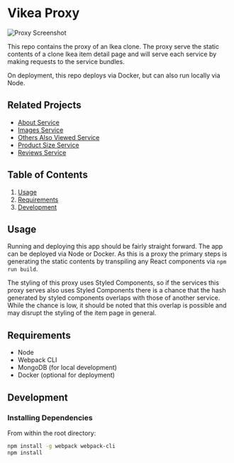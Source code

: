 # Vikea Proxy

![Proxy Screenshot](https://vbao-readme-screenshots.s3.us-west-1.amazonaws.com/fec_proxy_screenshot.png)

This repo contains the proxy of an Ikea clone. The proxy serve the static contents of a clone Ikea item detail page and will serve each service by making requests to the service bundles.

On deployment, this repo deploys via Docker, but can also run locally via Node.

## Related Projects

- [About Service](https://github.com/IKEA-Vikings/kim-service-1)
- [Images Service](https://github.com/IKEA-Vikings/phucci-service-1)
- [Others Also Viewed Service](https://github.com/IKEA-Vikings/vbao-others-also-viewed)
- [Product Size Service](https://github.com/IKEA-Vikings/vbao-product-size)
- [Reviews Service](https://github.com/IKEA-Vikings/josh-service-reviews)

## Table of Contents

1. [Usage](#Usage)
1. [Requirements](#requirements)
1. [Development](#development)

## Usage

Running and deploying this app should be fairly straight forward. The app can be deployed via Node or Docker. As this is a proxy the primary steps is generating the static contents by transpiling any React components via `npm run build`.

The styling of this proxy uses Styled Components, so if the services this proxy serves also uses Styled Components there is a chance that the hash generated by styled components overlaps with those of another service. While the chance is low, it should be noted that this overlap is possible and may disrupt the styling of the item page in general.

## Requirements

- Node
- Webpack CLI
- MongoDB (for local development)
- Docker (optional for deployment)

## Development

### Installing Dependencies

From within the root directory:

```sh
npm install -g webpack webpack-cli
npm install
```

